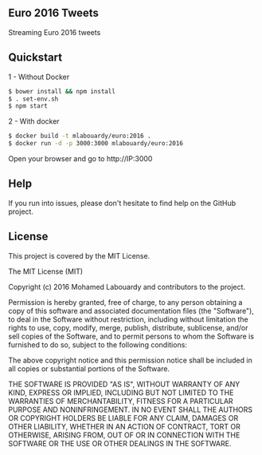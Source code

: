## Euro 2016 Tweets

Streaming Euro 2016 tweets

## Quickstart

1 - Without Docker 

```sh
$ bower install && npm install
$ . set-env.sh
$ npm start
```

2 - With docker

```sh
$ docker build -t mlabouardy/euro:2016 .
$ docker run -d -p 3000:3000 mlabouardy/euro:2016
```

Open your browser and go to http://IP:3000

## Help

If you run into issues, please don't hesitate to find help on the GitHub project.

## License

This project is covered by the MIT License.

The MIT License (MIT)

Copyright (c) 2016 Mohamed Labouardy and contributors to the project.

Permission is hereby granted, free of charge, to any person obtaining a copy of this software and associated documentation files (the "Software"), to deal in the Software without restriction, including without limitation the rights to use, copy, modify, merge, publish, distribute, sublicense, and/or sell copies of the Software, and to permit persons to whom the Software is furnished to do so, subject to the following conditions:

The above copyright notice and this permission notice shall be included in all copies or substantial portions of the Software.

THE SOFTWARE IS PROVIDED "AS IS", WITHOUT WARRANTY OF ANY KIND, EXPRESS OR IMPLIED, INCLUDING BUT NOT LIMITED TO THE WARRANTIES OF MERCHANTABILITY, FITNESS FOR A PARTICULAR PURPOSE AND NONINFRINGEMENT. IN NO EVENT SHALL THE AUTHORS OR COPYRIGHT HOLDERS BE LIABLE FOR ANY CLAIM, DAMAGES OR OTHER LIABILITY, WHETHER IN AN ACTION OF CONTRACT, TORT OR OTHERWISE, ARISING FROM, OUT OF OR IN CONNECTION WITH THE SOFTWARE OR THE USE OR OTHER DEALINGS IN THE SOFTWARE.

